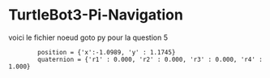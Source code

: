 # TurtleBot3-Pi-Navigation

voici le fichier noeud goto py pour la question 5

```      # Customize the following values so they are appropriate for your location
        position = {'x':-1.0989, 'y' : 1.1745}
        quaternion = {'r1' : 0.000, 'r2' : 0.000, 'r3' : 0.000, 'r4' : 1.000}
```
